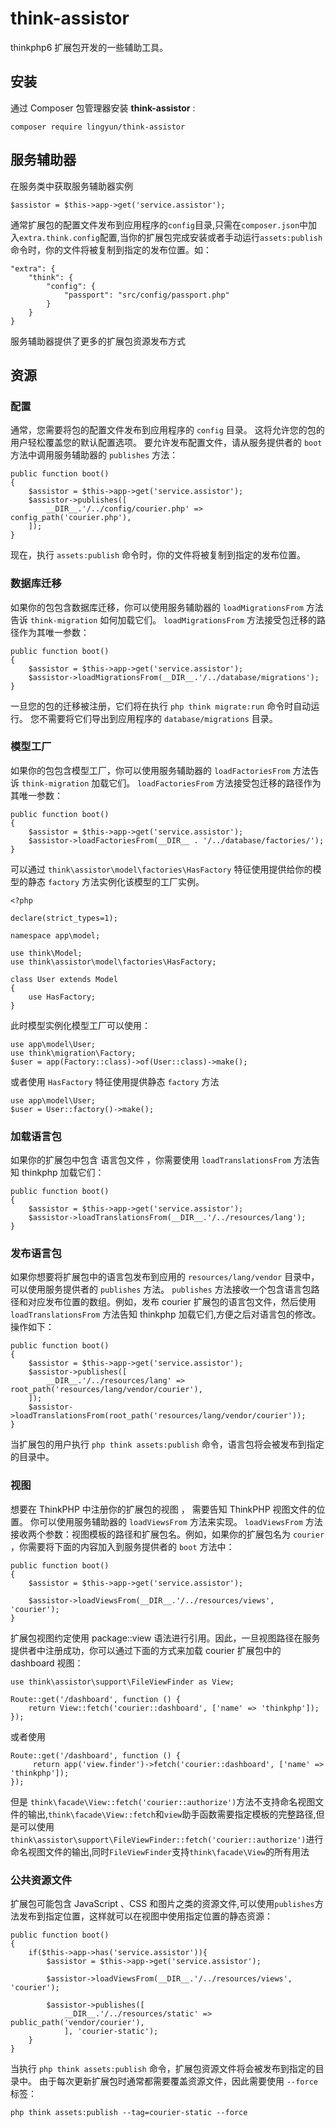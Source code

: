 # think-assistor

thinkphp6 扩展包开发的一些辅助工具。

## 安装

通过 Composer 包管理器安装 **think-assistor** :

```
composer require lingyun/think-assistor
```
## 服务辅助器

在服务类中获取服务辅助器实例

```
$assistor = $this->app->get('service.assistor');
```

通常扩展包的配置文件发布到应用程序的`config`目录,只需在`composer.json`中加入`extra.think.config`配置,当你的扩展包完成安装或者手动运行`assets:publish`命令时，你的文件将被复制到指定的发布位置。如：

```
"extra": {
    "think": {
        "config": {
            "passport": "src/config/passport.php"
        }
    }
}
```

服务辅助器提供了更多的扩展包资源发布方式

## 资源

### 配置

通常，您需要将包的配置文件发布到应用程序的 `config` 目录。 这将允许您的包的用户轻松覆盖您的默认配置选项。 要允许发布配置文件，请从服务提供者的 `boot` 方法中调用服务辅助器的 `publishes` 方法：

```
public function boot()
{
    $assistor = $this->app->get('service.assistor');
    $assistor->publishes([
        __DIR__.'/../config/courier.php' => config_path('courier.php'),
    ]);
}
```

现在，执行 `assets:publish` 命令时，你的文件将被复制到指定的发布位置。

### 数据库迁移

如果你的包包含数据库迁移，你可以使用服务辅助器的 `loadMigrationsFrom` 方法告诉 `think-migration` 如何加载它们。 `loadMigrationsFrom` 方法接受包迁移的路径作为其唯一参数：

```
public function boot()
{
    $assistor = $this->app->get('service.assistor');
    $assistor->loadMigrationsFrom(__DIR__.'/../database/migrations');
}
```

一旦您的包的迁移被注册，它们将在执行 `php think migrate:run` 命令时自动运行。 您不需要将它们导出到应用程序的 `database/migrations` 目录。
### 模型工厂

如果你的包包含模型工厂，你可以使用服务辅助器的 `loadFactoriesFrom` 方法告诉 `think-migration` 加载它们。 `loadFactoriesFrom` 方法接受包迁移的路径作为其唯一参数：

```
public function boot()
{
    $assistor = $this->app->get('service.assistor');
    $assistor->loadFactoriesFrom(__DIR__ . '/../database/factories/');
}
```
可以通过 `think\assistor\model\factories\HasFactory` 特征使用提供给你的模型的静态 `factory` 方法实例化该模型的工厂实例。

```
<?php

declare(strict_types=1);

namespace app\model;

use think\Model;
use think\assistor\model\factories\HasFactory;

class User extends Model
{
    use HasFactory;
}
```
此时模型实例化模型工厂可以使用：
```
use app\model\User;
use think\migration\Factory;
$user = app(Factory::class)->of(User::class)->make(); 
```
或者使用 `HasFactory` 特征使用提供静态 `factory` 方法
```
use app\model\User;
$user = User::factory()->make();
```
### 加载语言包

如果你的扩展包中包含 语言包文件 ，你需要使用 `loadTranslationsFrom` 方法告知 thinkphp 加载它们：

```
public function boot()
{
    $assistor = $this->app->get('service.assistor');
    $assistor->loadTranslationsFrom(__DIR__.'/../resources/lang');
}
```
### 发布语言包

如果你想要将扩展包中的语言包发布到应用的 `resources/lang/vendor` 目录中， 可以使用服务提供者的 `publishes` 方法。 `publishes` 方法接收一个包含语言包路径和对应发布位置的数组。例如，发布 courier 扩展包的语言包文件，然后使用 `loadTranslationsFrom` 方法告知 thinkphp 加载它们,方便之后对语言包的修改。
操作如下：

```
public function boot()
{
    $assistor = $this->app->get('service.assistor');
    $assistor->publishes([
        __DIR__.'/../resources/lang' => root_path('resources/lang/vendor/courier'),
    ]);
    $assistor->loadTranslationsFrom(root_path('resources/lang/vendor/courier'));
}
```

当扩展包的用户执行 `php think assets:publish` 命令，语言包将会被发布到指定的目录中。

### 视图

想要在 ThinkPHP 中注册你的扩展包的视图 ， 需要告知 ThinkPHP 视图文件的位置。 你可以使用服务辅助器的 `loadViewsFrom` 方法来实现。 `loadViewsFrom` 方法接收两个参数：视图模板的路径和扩展包名。例如，如果你的扩展包名为 `courier` ，你需要将下面的内容加入到服务提供者的 `boot` 方法中：

```
public function boot()
{
    $assistor = $this->app->get('service.assistor');

    $assistor->loadViewsFrom(__DIR__.'/../resources/views', 'courier');
}
```

扩展包视图约定使用 package::view 语法进行引用。因此，一旦视图路径在服务提供者中注册成功，你可以通过下面的方式来加载 courier 扩展包中的 dashboard 视图：

```
use think\assistor\support\FileViewFinder as View;

Route::get('/dashboard', function () {
    return View::fetch('courier::dashboard', ['name' => 'thinkphp']);
});
```

或者使用

```
Route::get('/dashboard', function () {
     return app('view.finder')->fetch('courier::dashboard', ['name' => 'thinkphp']);
});
```

但是 `think\facade\View::fetch('courier::authorize')`方法不支持命名视图文件的输出,`think\facade\View::fetch`和`view`助手函数需要指定模板的完整路径,但是可以使用 `think\assistor\support\FileViewFinder::fetch('courier::authorize')`进行命名视图文件的输出,同时`FileViewFinder`支持`think\facade\View`的所有用法

### 公共资源文件

扩展包可能包含 JavaScript 、CSS 和图片之类的资源文件,可以使用`publishes`方法发布到指定位置，这样就可以在视图中使用指定位置的静态资源：

```
public function boot()
{
    if($this->app->has('service.assistor')){
        $assistor = $this->app->get('service.assistor');

        $assistor->loadViewsFrom(__DIR__.'/../resources/views', 'courier');

        $assistor->publishes([
            __DIR__.'/../resources/static' => public_path('vendor/courier'),
            ], 'courier-static');
    }
}
```

当执行 `php think assets:publish` 命令，扩展包资源文件将会被发布到指定的目录中。 由于每次更新扩展包时通常都需要覆盖资源文件，因此需要使用 `--force` 标签：

```
php think assets:publish --tag=courier-static --force
```

